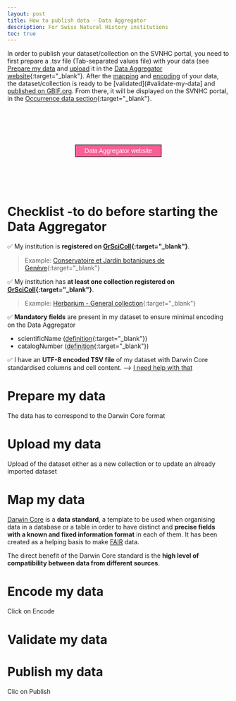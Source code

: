 ```yaml
---
layout: post
title: How to publish data - Data Aggregator
description: For Swiss Natural History institutions
toc: true
---
```

In order to publish your dataset/collection on the SVNHC portal, you need to first prepare a .tsv file (Tab-separated values file) with your data (see [Prepare my data](#prepare-my-data) and [upload](#upload-my-data) it in the [Data Aggregator website](https://staging.aggregator.scnat.zebbra.ch/){:target="_blank"}. After the [mapping](#map-my-data) and [encoding](#encode-my-data) of your data, the dataset/collection is ready to be [validated](#validate-my-data] and [published on GBIF.org](#publish-my-data). From there, it will be displayed on the SVNHC portal, in the [Occurrence data section](https://svnhc.hp.gbif-staging.org/occurrence/search){:target="_blank"}.

<br><br>
<br><br>
<div style="text-align: center;">
    <a href="https://staging.aggregator.scnat.zebbra.ch/" target="_blank" >
        <button style="padding: 5px 20px; font-size: 14px; background-color: #fa5e97; color: white; border: 1px solid black; cursor: pointer;">Data Aggregator website</button>
    </a>
</div>
<br><br>
<br><br>

# Checklist -to do before starting the Data Aggregator
✅ My institution is **registered on [GrSciColl](https://scientific-collections.gbif.org/institution/search){:target="_blank"}**.

> Example: [Conservatoire et Jardin botaniques de Genève](https://scientific-collections.gbif.org/institution/d200fcbc-972e-4488-bcb6-eaa47209148d){:target="_blank"}

✅ My institution has **at least one collection registered on [GrSciColl](https://scientific-collections.gbif.org/collection/search){:target="_blank"}**.

> Example: [Herbarium - General collection](https://scientific-collections.gbif.org/collection/836af357-06e8-4a4f-9511-c3d33155f2b5){:target="_blank"}

✅ **Mandatory fields** are present in my dataset to ensure minimal encoding on the Data Aggregator
- scientificName ([definition](https://dwc.tdwg.org/terms/#dwc:scientificName){:target="_blank"})
- catalogNumber ([definition](https://dwc.tdwg.org/terms/#dwc:catalogNumber){:target="_blank"})

✅ I have an **UTF-8 encoded TSV file** of my dataset with Darwin Core standardised columns and cell content. --> [I need help with that](https://svnhc.hp.gbif-staging.org/en/data-aggregator,md##do-i-have-to-upload-my-entire-database-fields-into-the-data-aggregator)

# Prepare my data
The data has to correspond to the Darwin Core format

# Upload my data
Upload of the dataset either as a new collection or to update an already imported dataset

# Map my data
[Darwin Core](https://dwc.tdwg.org/) is a **data standard**, a template to be used when organising data in a database or a table in order to have distinct and **precise fields with a known and fixed information format** in each of them. It has been created as a helping basis to make [FAIR](https://dwc.tdwg.org/ ) data.

The direct benefit of the Darwin Core standard is the **high level of compatibility between data from different sources**.

# Encode my data
Click on Encode

# Validate my data

# Publish my data
Clic on Publish
